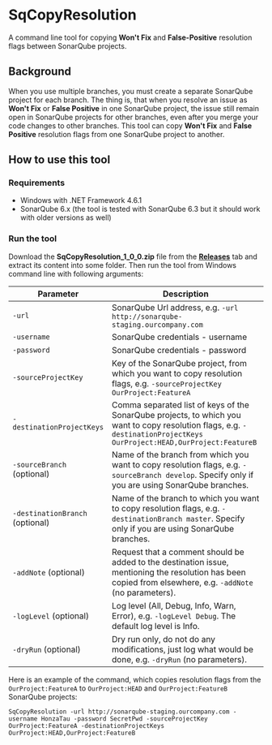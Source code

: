 # SqCopyResolution
A command line tool for copying **Won't Fix** and **False-Positive** resolution flags between SonarQube projects.

## Background
When you use multiple branches, you must create a separate SonarQube project for each branch. The thing is, that when you resolve an issue as **Won't Fix** or **False Positive** in one SonarQube project, the issue still remain open in SonarQube projects for other branches, even after you merge your code changes to other branches. This tool can copy **Won't Fix** and **False Positive** resolution flags from one SonarQube project to another.

## How to use this tool
### Requirements
- Windows with .NET Framework 4.6.1
- SonarQube 6.x (the tool is tested with SonarQube 6.3 but it should work with older versions as well)

### Run the tool
Download the **SqCopyResolution_1_0_0.zip** file from the [**Releases**](https://github.com/HonzaTau/SqCopyResolution/releases) tab and extract its content into some folder. Then run the tool from Windows command line with following arguments:

|Parameter|Description|
|---|---|
|`-url`|SonarQube Url address, e.g. `-url http://sonarqube-staging.ourcompany.com`|
|`-username`|SonarQube credentials - username|
|`-password`|SonarQube credentials - password|
|`-sourceProjectKey`|Key of the SonarQube project, from which you want to copy resolution flags, e.g. `-sourceProjectKey OurProject:FeatureA`|
|`-destinationProjectKeys`|Comma separated list of keys of the SonarQube projects, to which you want to copy resolution flags, e.g. `-destinationProjectKeys OurProject:HEAD,OurProject:FeatureB`|
|`-sourceBranch` (optional)|Name of the branch from which you want to copy resolution flags, e.g. `-sourceBranch develop`. Specify only if you are using SonarQube branches.|
|`-destinationBranch` (optional)|Name of the branch to which you want to copy resolution flags, e.g. `-destinationBranch master`. Specify only if you are using SonarQube branches.|
|`-addNote` (optional)|Request that a comment should be added to the destination issue, mentioning the resolution has been copied from elsewhere, e.g. `-addNote` (no parameters).|
|`-logLevel` (optional)|Log level (All, Debug, Info, Warn, Error), e.g. `-logLevel Debug`. The default log level is Info.|
|`-dryRun` (optional)|Dry run only, do not do any modifications, just log what would be done, e.g. `-dryRun` (no parameters).|

Here is an example of the command, which copies resolution flags from the `OurProject:FeatureA` to `OurProject:HEAD` and `OurProject:FeatureB` SonarQube projects:
```
SqCopyResolution -url http://sonarqube-staging.ourcompany.com -username HonzaTau -password SecretPwd -sourceProjectKey OurProject:FeatureA -destinationProjectKeys OurProject:HEAD,OurProject:FeatureB
```
